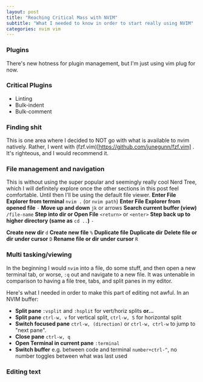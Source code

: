 ```yaml
---
layout: post
title: "Reaching Critical Mass with NVIM"
subtitle: "What I needed to know in order to start really using NVIM"
categories: nvim vim
---
```


### Plugins
There's new hotness for plugin management, but I'm just using vim plug for
now.

### Critical Plugins
 - Linting
 - Bulk-indent
 - Bulk-comment

### Finding shit
This is one area where I decided to NOT go with what is available to nvim
natively.  Rather, I went with (fzf.vim)[https://github.com/junegunn/fzf.vim]
.  It's righteous, and I would recommend it.

### File management and navigation
This is without using the super popular and seemingly really cool Nerd Tree,
which I will definitely explore once the other sections in this post feel
comfortable. Until then I'll be using the default file viewer.
**Enter File Explorer from terminal** `nvim .` (or `nvim path`)
**Enter File Explorer from opened file** `-`
**Move up and down** `jk` or arrows
**Search current buffer (view)** `/file-name` 
**Step into dir or Open File** `<return>` or `<enter>`
**Step back up to higher directory (same as** `cd ..`**)** `-`

**Create new dir** `d`
**Create new file** `%`
**Duplicate file**
**Duplicate dir**
**Delete file or dir under cursor** `D`
**Rename file or dir under cursor** `R`

### Multi tasking/viewing
In the beginning I would `nvim` into a file, do some stuff, and then open
a new terminal tab, or worse, `:q` out and navigate to a new file.  It was
untenable in comparison to having a file tree, tabs, and split panes in my
editor.

Here's what I needed in order to make this part of editing not awful.
In an NVIM buffer:
 - **Split pane** `:vsplit` and `:hsplit` for vert/horiz splits **or...**
 - **Split pane** `ctrl-w, v` for vertical split, `ctrl-w, S` for horizontal split
 - **Switch focused pane** `ctrl-w, (direction)` or `ctrl-w, ctrl-w` to jump to "next pane".
 - **Close pane** `ctrl-w, q`
 - **Open Terminal in current pane** `:terminal`
 - **Switch buffer** e.g. between code and terminal `number+ctrl-^`, no number toggles between what was last used
     
### Editing text

